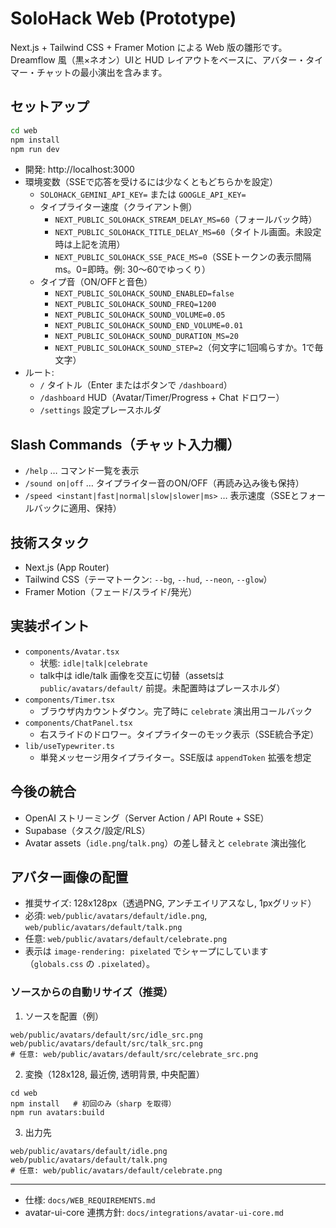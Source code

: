 # SoloHack Web (Prototype)

Next.js + Tailwind CSS + Framer Motion による Web 版の雛形です。Dreamflow 風（黒×ネオン）UIと HUD レイアウトをベースに、アバター・タイマー・チャットの最小演出を含みます。

## セットアップ

```bash
cd web
npm install
npm run dev
```

- 開発: http://localhost:3000
- 環境変数（SSEで応答を受けるには少なくともどちらかを設定）
  - `SOLOHACK_GEMINI_API_KEY=` または `GOOGLE_API_KEY=`
  - タイプライター速度（クライアント側）
    - `NEXT_PUBLIC_SOLOHACK_STREAM_DELAY_MS=60`（フォールバック時）
    - `NEXT_PUBLIC_SOLOHACK_TITLE_DELAY_MS=60`（タイトル画面。未設定時は上記を流用）
    - `NEXT_PUBLIC_SOLOHACK_SSE_PACE_MS=0`（SSEトークンの表示間隔ms。0=即時。例: 30〜60でゆっくり）
  - タイプ音（ON/OFFと音色）
    - `NEXT_PUBLIC_SOLOHACK_SOUND_ENABLED=false`
    - `NEXT_PUBLIC_SOLOHACK_SOUND_FREQ=1200`
    - `NEXT_PUBLIC_SOLOHACK_SOUND_VOLUME=0.05`
    - `NEXT_PUBLIC_SOLOHACK_SOUND_END_VOLUME=0.01`
    - `NEXT_PUBLIC_SOLOHACK_SOUND_DURATION_MS=20`
    - `NEXT_PUBLIC_SOLOHACK_SOUND_STEP=2`（何文字に1回鳴らすか。1で毎文字）
- ルート:
  - `/` タイトル（Enter またはボタンで `/dashboard`）
  - `/dashboard` HUD（Avatar/Timer/Progress + Chat ドロワー）
  - `/settings` 設定プレースホルダ

## Slash Commands（チャット入力欄）
- `/help` … コマンド一覧を表示
- `/sound on|off` … タイプライター音のON/OFF（再読み込み後も保持）
- `/speed <instant|fast|normal|slow|slower|ms>` … 表示速度（SSEとフォールバックに適用、保持）

## 技術スタック
- Next.js (App Router)
- Tailwind CSS（テーマトークン: `--bg`, `--hud`, `--neon`, `--glow`）
- Framer Motion（フェード/スライド/発光）

## 実装ポイント
- `components/Avatar.tsx`
  - 状態: `idle|talk|celebrate`
  - talk中は idle/talk 画像を交互に切替（assetsは `public/avatars/default/` 前提。未配置時はプレースホルダ）
- `components/Timer.tsx`
  - ブラウザ内カウントダウン。完了時に `celebrate` 演出用コールバック
- `components/ChatPanel.tsx`
  - 右スライドのドロワー。タイプライターのモック表示（SSE統合予定）
- `lib/useTypewriter.ts`
  - 単発メッセージ用タイプライター。SSE版は `appendToken` 拡張を想定

## 今後の統合
- OpenAI ストリーミング（Server Action / API Route + SSE）
- Supabase（タスク/設定/RLS）
- Avatar assets（`idle.png`/`talk.png`）の差し替えと `celebrate` 演出強化

## アバター画像の配置
- 推奨サイズ: 128x128px（透過PNG, アンチエイリアスなし, 1pxグリッド）
- 必須: `web/public/avatars/default/idle.png`, `web/public/avatars/default/talk.png`
- 任意: `web/public/avatars/default/celebrate.png`
- 表示は `image-rendering: pixelated` でシャープにしています（`globals.css` の `.pixelated`）。

### ソースからの自動リサイズ（推奨）
1) ソースを配置（例）
```
web/public/avatars/default/src/idle_src.png
web/public/avatars/default/src/talk_src.png
# 任意: web/public/avatars/default/src/celebrate_src.png
```
2) 変換（128x128, 最近傍, 透明背景, 中央配置）
```
cd web
npm install   # 初回のみ（sharp を取得）
npm run avatars:build
```
3) 出力先
```
web/public/avatars/default/idle.png
web/public/avatars/default/talk.png
# 任意: web/public/avatars/default/celebrate.png
```

---
- 仕様: `docs/WEB_REQUIREMENTS.md`
- avatar-ui-core 連携方針: `docs/integrations/avatar-ui-core.md`
